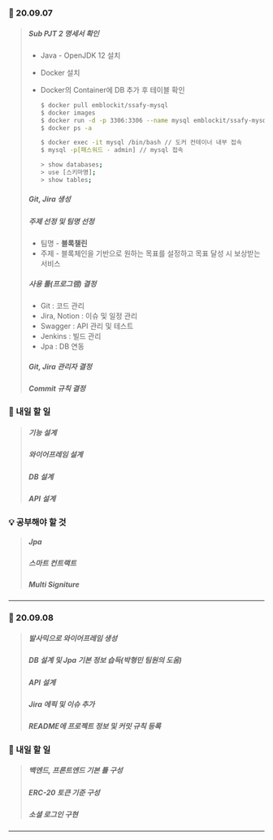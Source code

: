 ### :scroll: 20.09.07

> ##### Sub PJT 2 명세서 확인
>
> - Java - OpenJDK 12 설치
>
> - Docker 설치
>
> - Docker의 Container에 DB 추가 후 테이블 확인
>
>   ```bash
>   $ docker pull emblockit/ssafy-mysql
>   $ docker images
>   $ docker run -d -p 3306:3306 --name mysql emblockit/ssafy-mysql
>   $ docker ps -a
>   
>   $ docker exec -it mysql /bin/bash // 도커 컨테이너 내부 접속
>   $ mysql -p[패스워드 - admin] // mysql 접속
>   
>   > show databases;
>   > use [스키마명];
>   > show tables;
>   ```
>
> ##### Git, Jira 생성
>
> ##### 주제 선정 및 팀명 선정
>
> - 팀명 - **블록챌린**
> - 주제 - 블록체인을 기반으로 원하는 목표를 설정하고 목표 달성 시 보상받는 서비스
>
> ##### 사용 툴(프로그램) 결정
>
> - Git : 코드 관리
> - Jira, Notion : 이슈 및 일정 관리
> - Swagger : API 관리 및 테스트
> - Jenkins : 빌드 관리
> - Jpa : DB 연동
>
> ##### Git, Jira 관리자 결정
>
> ##### Commit 규칙 결정



### :thinking: 내일 할 일

> ##### 기능 설계
>
> ##### 와이어프레임 설계
>
> ##### DB 설계
>
> ##### API 설계



### :bulb: 공부해야 할 것

> ##### Jpa
>
> ##### 스마트 컨트랙트
>
> #####  Multi Signiture



------



### :scroll: 20.09.08

> ##### 발사믹으로 와이어프레임 생성
>
> ##### DB 설계 및 Jpa 기본 정보 습득(박형민 팀원의 도움)
>
> ##### API 설계
>
> ##### Jira 에픽 및 이슈 추가
>
> ##### README에 프로젝트 정보 및 커밋 규칙 등록



### :thinking: 내일 할 일

> ##### 백엔드, 프론트엔드 기본 틀 구성
>
> ##### ERC-20 토큰 기준 구성
>
> ##### 소셜 로그인 구현

-----

